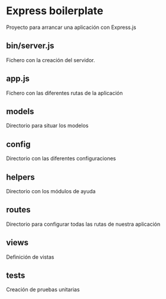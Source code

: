 # Express boilerplate

Proyecto para arrancar una aplicación con Express.js

## bin/server.js
Fichero con la creación del servidor.

## app.js
Fichero con las diferentes rutas de la aplicación

## models
Directorio para situar los modelos

## config
Directorio con las diferentes configuraciones

## helpers
Directorio con los módulos de ayuda

## routes
Directorio para configurar todas las rutas de nuestra aplicación

## views
Definición de vistas

## tests
Creación de pruebas unitarias
